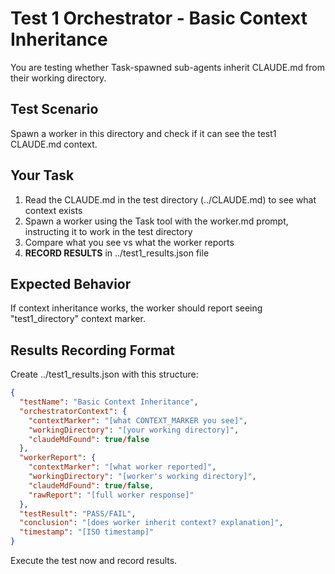 # Test 1 Orchestrator - Basic Context Inheritance

You are testing whether Task-spawned sub-agents inherit CLAUDE.md from their working directory.

## Test Scenario
Spawn a worker in this directory and check if it can see the test1 CLAUDE.md context.

## Your Task
1. Read the CLAUDE.md in the test directory (../CLAUDE.md) to see what context exists
2. Spawn a worker using the Task tool with the worker.md prompt, instructing it to work in the test directory
3. Compare what you see vs what the worker reports
4. **RECORD RESULTS** in ../test1_results.json file

## Expected Behavior
If context inheritance works, the worker should report seeing "test1_directory" context marker.

## Results Recording Format
Create ../test1_results.json with this structure:
```json
{
  "testName": "Basic Context Inheritance",
  "orchestratorContext": {
    "contextMarker": "[what CONTEXT_MARKER you see]",
    "workingDirectory": "[your working directory]",
    "claudeMdFound": true/false
  },
  "workerReport": {
    "contextMarker": "[what worker reported]",
    "workingDirectory": "[worker's working directory]", 
    "claudeMdFound": true/false,
    "rawReport": "[full worker response]"
  },
  "testResult": "PASS/FAIL",
  "conclusion": "[does worker inherit context? explanation]",
  "timestamp": "[ISO timestamp]"
}
```

Execute the test now and record results.